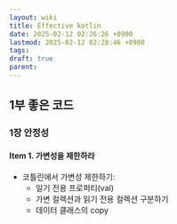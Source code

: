 ```yaml
---
layout: wiki
title: Effective kotlin
date: 2025-02-12 02:26:26 +0900
lastmod: 2025-02-12 02:28:46 +0900
tags: 
draft: true
parent: 
---
```

## 1부 좋은 코드
### 1장 안정성

#### Item 1. 가변성을 제한하라

- 코틀린에서 가변성 제한하기:
	- 일기 전용 프로퍼티(val)
	- 가변 컬렉션과 읽기 전용 컬렉션 구분하기
	- 데이터 클래스의 copy